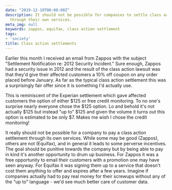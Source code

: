 ```yaml
---
date: "2019-12-19T00:00:00Z"
description: It should not be possible for companies to settle class action lawsuits
  through their own services.
meta_img: null
keywords: zappos, equifax, class action settlement
tags:
- 'society'
title: Class action settlements
---
```


Earlier this month I received an email from Zappos with the subject "Settlement Notification re: 2012 Security Incident." Sure enough, Zappos had a security issue in 2012 and the result of the class action lawsuit was that they'd give their affected customers a 10% off coupon on any order placed before January. As far as the typical class action settlement this was a surprisingly fair offer since it is something I'd actually use.

This is reminiscent of the Experian settlement which gave affected customers the option of either $125 or free credit monitoring. To no one's surprise nearly everyone chose the $125 option. Lo and behold it's not actually $125 but instead "up to" $125 and given the volume it turns out this option is estimated to be only $7. Makes me wish I chose the credit monitoring!

It really should not be possible for a company to pay a class action settlement through its own services. While some may be good (Zappos), others are not (Equifax), and in general it leads to some perverse incentives. The goal should be punitive towards the company but by being able to pay in kind it's another opportunity to drum up business. For Zappos it was a free opportunity to email their customers with a promotion one may have seen anyway. For Equifax it was signing them up to a service that doesn't cost them anything to offer and expires after a few years. Imagine if companies actually had to pay real money for their screwups without any of the "up to" language - we'd see much better care of customer data.

